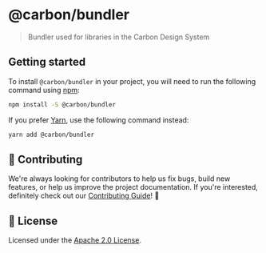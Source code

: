 # @carbon/bundler

> Bundler used for libraries in the Carbon Design System

## Getting started

To install `@carbon/bundler` in your project, you will need to run the following
command using [npm](https://www.npmjs.com/):

```bash
npm install -S @carbon/bundler
```

If you prefer [Yarn](https://yarnpkg.com/en/), use the following command
instead:

```bash
yarn add @carbon/bundler
```

## 🙌 Contributing

We're always looking for contributors to help us fix bugs, build new features,
or help us improve the project documentation. If you're interested, definitely
check out our [Contributing Guide](/.github/CONTRIBUTING.md)! 👀

## 📝 License

Licensed under the [Apache 2.0 License](/LICENSE).

